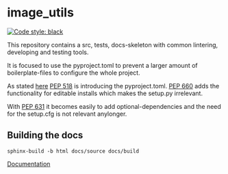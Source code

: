 # image_utils
[![Code style: black](https://img.shields.io/badge/code%20style-black-000000.svg)](https://github.com/psf/black)

This repository contains a src, tests, docs-skeleton with common lintering, developing and testing tools.

It is focused to use the pyproject.toml to prevent a larger amount of boilerplate-files to configure the whole project.

As stated [here](https://stackoverflow.com/questions/62983756/what-is-pyproject-toml-file-for) [PEP 518](https://peps.python.org/pep-0518/#rationale) is introducing the pyproject.toml. [PEP 660](https://peps.python.org/pep-0660/) adds the functionality for editable installs which makes the setup.py irrelevant.

With [PEP 631](https://peps.python.org/pep-0631/) it becomes easily to add optional-dependencies and the need for the setup.cfg is not relevant anylonger.

## Building the docs
```
sphinx-build -b html docs/source docs/build
```

[Documentation](./docs/source/index.rst)
